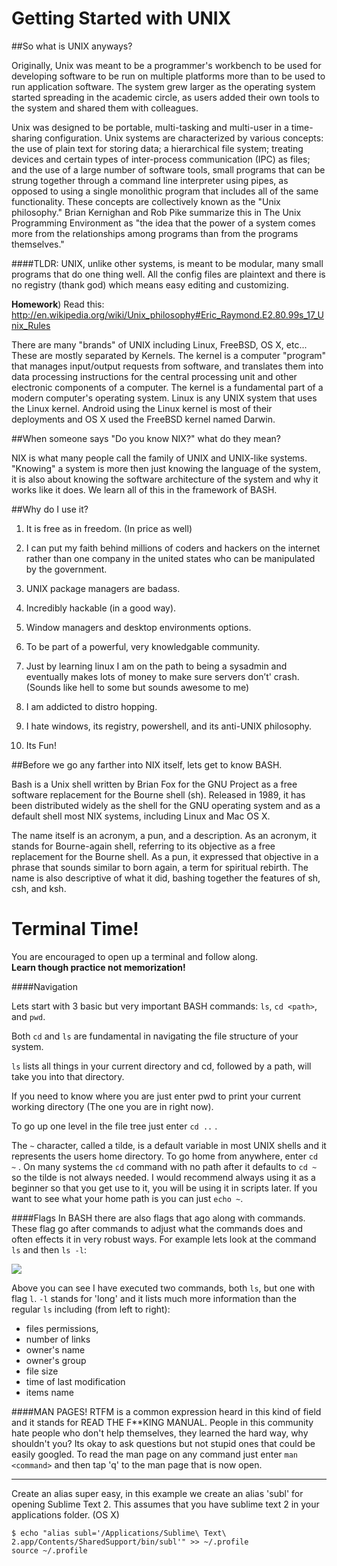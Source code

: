 Getting Started with UNIX
=========================

##So what is UNIX anyways?  

Originally, Unix was meant to be a programmer's workbench to be used for developing software to be run on multiple platforms more than to be used to run application software. The system grew larger as the operating system started spreading in the academic circle, as users added their own tools to the system and shared them with colleagues.

Unix was designed to be portable, multi-tasking and multi-user in a time-sharing configuration. Unix systems are characterized by various concepts: the use of plain text for storing data; a hierarchical file system; treating devices and certain types of inter-process communication (IPC) as files; and the use of a large number of software tools, small programs that can be strung together through a command line interpreter using pipes, as opposed to using a single monolithic program that includes all of the same functionality. These concepts are collectively known as the "Unix philosophy." Brian Kernighan and Rob Pike summarize this in The Unix Programming Environment as "the idea that the power of a system comes more from the relationships among programs than from the programs themselves."

####TLDR:
UNIX, unlike other systems, is meant to be modular, many small programs that do one thing well.  All the config files are plaintext and there is no registry (thank god) which means easy editing and customizing.

<b>Homework</b>) Read this: http://en.wikipedia.org/wiki/Unix_philosophy#Eric_Raymond.E2.80.99s_17_Unix_Rules

There are many "brands" of UNIX including Linux, FreeBSD, OS X, etc...  These are mostly separated by Kernels.  The kernel is a computer "program" that manages input/output requests from software, and translates them into data processing instructions for the central processing unit and other electronic components of a computer. The kernel is a fundamental part of a modern computer's operating system.  Linux is any UNIX system that uses the Linux kernel.  Android using the Linux kernel is most of their deployments and OS X used the FreeBSD kernel named Darwin.

##When someone says "Do you know NIX?" what do they mean?

NIX is what many people call the family of UNIX and UNIX-like systems.  "Knowing" a system is more then just knowing the language of the system, it is also about knowing the software architecture of the system and why it works like it does.  We learn all of this in the framework of BASH.

##Why do I use it?
1. It is free as in freedom. (In price as well)

2. I can put my faith behind millions of coders and hackers on the internet rather than one company in the united states who can be manipulated by the government.

3. UNIX package managers are badass.

4. Incredibly hackable (in a good way).

5. Window managers and desktop environments options.

6. To be part of a powerful, very knowledgable community.

7. Just by learning linux I am on the path to being a sysadmin and eventually makes lots of money to make sure servers don’t' crash.  (Sounds like hell to some but sounds awesome to me)

8. I am addicted to distro hopping.

9. I hate windows, its registry, powershell, and its anti-UNIX philosophy.

10. Its Fun!

##Before we go any farther into NIX itself, lets get to know BASH.

Bash is a Unix shell written by Brian Fox for the GNU Project as a free software replacement for the Bourne shell (sh). Released in 1989, it has been distributed widely as the shell for the GNU operating system and as a default shell most NIX systems, including Linux and Mac OS X. 

The name itself is an acronym, a pun, and a description. As an acronym, it stands for Bourne-again shell, referring to its objective as a free replacement for the Bourne shell. As a pun, it expressed that objective in a phrase that sounds similar to born again, a term for spiritual rebirth. The name is also descriptive of what it did, bashing together the features of sh, csh, and ksh.

Terminal Time!
==============

You are encouraged to open up a terminal and follow along.  
<b>Learn though practice not memorization!</b>

####Navigation

Lets start with 3 basic but very important BASH commands: `ls`, `cd <path>`, and `pwd`.

Both `cd` and `ls` are fundamental in navigating the file structure of your system. 

`ls` lists all things in your current directory and cd, followed by a path, will take you into that directory.

If you need to know where you are just enter pwd to print your current working directory (The one you are in right now).

To go up one level in the file tree just enter `cd ..` .

The `~` character, called a tilde, is a default variable in most UNIX shells and it represents the users home directory.
To go home from anywhere, enter `cd ~` . On many systems the `cd` command with no path after it defaults to `cd ~` so the tilde is not always needed. I would recommend always using it as a beginner so that you get use to it, you will be using it in scripts later.  If you want to see what your home path is you can just `echo ~`.  

####Flags
In BASH there are also flags that ago along with commands.  These flag go after commands to adjust what the commands does and often effects it in very robust ways.  For example lets look at the command `ls` and then `ls -l`:

![](http://i.imgur.com/08vtwHH.png)

Above you can see I have executed two commands, both `ls`, but one with flag `l`.  `-l` stands for 'long' and it lists much more information than the regular `ls` including (from left to right): 

* files permissions, 
* number of links 
* owner's name
* owner's group
* file size
* time of last modification
* items name
 
####MAN PAGES!
RTFM is a common expression heard in this kind of field and it stands for READ THE F**KING MANUAL.  People in this community hate people who don't help themselves, they learned the hard way, why shouldn't you?  Its okay to ask questions but not stupid ones that could be easily googled.  To read the man page on any command just enter `man <command>` and then tap 'q' to the man page that is now open.

_____________________________________________________________________________


Create an alias super easy, in this example we create an alias 'subl' for opening Sublime Text 2. This assumes that you have sublime text 2 in your applications folder. (OS X)

```
$ echo "alias subl='/Applications/Sublime\ Text\ 2.app/Contents/SharedSupport/bin/subl'" >> ~/.profile
source ~/.profile
```
